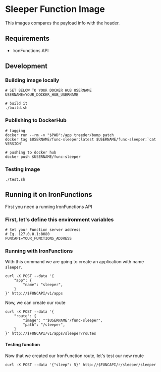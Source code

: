# Sleeper Function Image

This images compares the payload info with the header.

## Requirements

- IronFunctions API

## Development

### Building image locally

```
# SET BELOW TO YOUR DOCKER HUB USERNAME
USERNAME=YOUR_DOCKER_HUB_USERNAME

# build it
./build.sh
```

### Publishing to DockerHub

```
# tagging
docker run --rm -v "$PWD":/app treeder/bump patch
docker tag $USERNAME/func-sleeper:latest $USERNAME/func-sleeper:`cat VERSION`

# pushing to docker hub
docker push $USERNAME/func-sleeper
```

### Testing image

```
./test.sh
```

## Running it on IronFunctions

First you need a running IronFunctions API

### First, let's define this environment variables

```
# Set your Function server address
# Eg. 127.0.0.1:8080
FUNCAPI=YOUR_FUNCTIONS_ADDRESS
```

### Running with IronFunctions

With this command we are going to create an application with name `sleeper`.

```
curl -X POST --data '{
    "app": {
        "name": "sleeper",
    }
}' http://$FUNCAPI/v1/apps
```

Now, we can create our route

```
curl -X POST --data '{
    "route": {
        "image": "'$USERNAME'/func-sleeper",
        "path": "/sleeper",
    }
}' http://$FUNCAPI/v1/apps/sleeper/routes
```

#### Testing function

Now that we created our IronFunction route, let's test our new route

```
curl -X POST --data '{"sleep": 5}' http://$FUNCAPI/r/sleeper/sleeper
```
